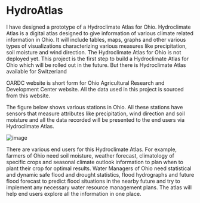 # HydroAtlas
I have designed a prototype of a Hydroclimate Atlas for Ohio. Hydroclimate Atlas is a digital atlas designed to give
information of various climate related information in Ohio. It will include tables, maps, graphs
and other various types of visualizations characterizing various measures like precipitation, soil
moisture and wind direction. The Hydroclimate Atlas for Ohio is not deployed yet. This project is
the first step to build a Hydroclimate Atlas for Ohio which will be rolled out in the future. But
there is Hydroclimate Atlas available for Switzerland

OARDC website is short form for Ohio Agricultural Research and Development Center website.
All the data used in this project is sourced from this website.

The figure below shows various stations in Ohio. All these stations have sensors that measure
attributes like precipitation, wind direction and soil moisture and all the data recorded will be
presented to the end users via Hydroclimate Atlas.

![image](https://user-images.githubusercontent.com/25088187/128951145-92bfb237-8e01-4f00-8ba5-fcd236bd6d86.png)



There are various end users for this Hydroclimate Atlas. For example, farmers of Ohio need soil
moisture, weather forecast, climatology of specific crops and seasonal climate outlook
information to plan when to plant their crop for optimal results. Water Managers of Ohio need
statistical and dynamic safe flood and drought statistics, flood hydrographs and future flood
forecast to predict flood situations in the nearby future and try to implement any necessary
water resource management plans. The atlas will help end users explore all the information in
one place.
